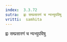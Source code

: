 ```yaml
---
index:  3.3.72
sutra:  ह्वः सम्प्रसारणं च न्यभ्युपविषु
vritti:  samhita 
---
```


ह्वः सम्प्रसारणं च न्यभ्युपविषु

